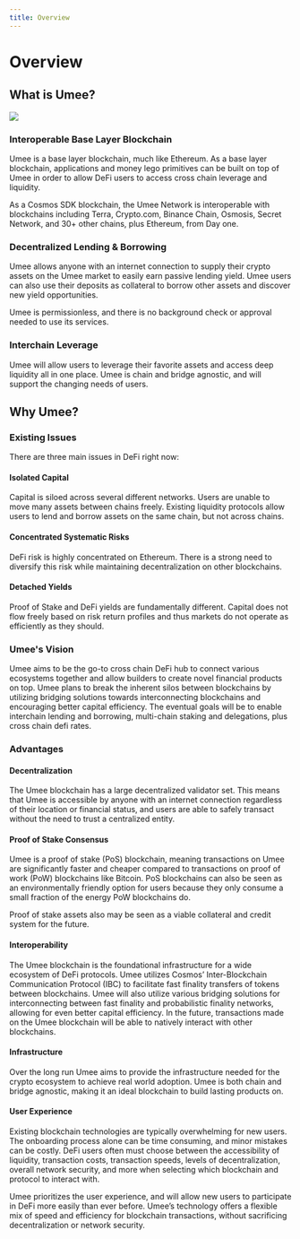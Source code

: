 ```yaml
---
title: Overview
---
```


# Overview

## What is Umee?
![](/bg/what-is-umee.png)

### Interoperable Base Layer Blockchain

Umee is a base layer blockchain, much like Ethereum. As a base layer blockchain, applications and money lego primitives can be built on top of Umee in order to allow DeFi users to access cross chain leverage and liquidity.

As a Cosmos SDK blockchain, the Umee Network is interoperable with blockchains including Terra, Crypto.com, Binance Chain, Osmosis, Secret Network, and 30+ other chains, plus Ethereum, from Day one.

### Decentralized Lending & Borrowing

Umee allows anyone with an internet connection to supply their crypto assets on the Umee market to easily earn passive lending yield. Umee users can also use their deposits as collateral to borrow other assets and discover new yield opportunities.

Umee is permissionless, and there is no background check or approval needed to use its services.

### Interchain Leverage
Umee will allow users to leverage their favorite assets and access deep liquidity all in one place. Umee is chain and bridge agnostic, and will support the changing needs of users.

## Why Umee?

### Existing Issues
There are three main issues in DeFi right now:

#### Isolated Capital

Capital is siloed across several different networks. Users are unable to move many assets between chains freely. Existing liquidity protocols allow users to lend and borrow assets on the same chain, but not across chains.

#### Concentrated Systematic Risks

DeFi risk is highly concentrated on Ethereum. There is a strong need to diversify this risk while maintaining decentralization on other blockchains.

#### Detached Yields

Proof of Stake and DeFi yields are fundamentally different. Capital does not flow freely based on risk return profiles and thus markets do not operate as efficiently as they should.

### Umee's Vision

Umee aims to be the go-to cross chain DeFi hub to connect various ecosystems together and allow builders to create novel financial products on top. Umee plans to break the inherent silos between blockchains by utilizing bridging solutions towards interconnecting blockchains and encouraging better capital efficiency. The eventual goals will be to enable interchain lending and borrowing, multi-chain staking and delegations, plus cross chain defi rates.

### Advantages

#### Decentralization

The Umee blockchain has a large decentralized validator set. This means that Umee is accessible by anyone with an internet connection regardless of their location or financial status, and users are able to safely transact without the need to trust a centralized entity.

#### Proof of Stake Consensus

Umee is a proof of stake (PoS) blockchain, meaning transactions on Umee are significantly faster and cheaper compared to transactions on proof of work (PoW) blockchains like Bitcoin. PoS blockchains can also be seen as an environmentally friendly option for users because they only consume a small fraction of the energy PoW blockchains do.

Proof of stake assets also may be seen as a viable collateral and credit system for the future.

#### Interoperability

The Umee blockchain is the foundational infrastructure for a wide ecosystem of DeFi protocols. Umee utilizes Cosmos’ Inter-Blockchain Communication Protocol (IBC) to facilitate fast finality transfers of tokens between blockchains. Umee will also utilize various bridging solutions for interconnecting between fast finality and probabilistic finality networks, allowing for even better capital efficiency. In the future, transactions made on the Umee blockchain will be able to natively interact with other blockchains.

#### Infrastructure

Over the long run Umee aims to provide the infrastructure needed for the crypto ecosystem to achieve real world adoption. Umee is both chain and bridge agnostic, making it an ideal blockchain to build lasting products on.

#### User Experience

Existing blockchain technologies are typically overwhelming for new users. The onboarding process alone can be time consuming, and minor mistakes can be costly. DeFi users often must choose between the accessibility of liquidity, transaction costs, transaction speeds, levels of decentralization, overall network security, and more when selecting which blockchain and protocol to interact with.

Umee prioritizes the user experience, and will allow new users to participate in DeFi more easily than ever before. Umee’s technology offers a flexible mix of speed and efficiency for blockchain transactions, without sacrificing decentralization or network security.